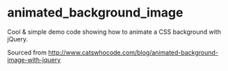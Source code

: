 animated_background_image
=========================

Cool &amp; simple demo code showing how to animate a CSS background with jQuery.

Sourced from http://www.catswhocode.com/blog/animated-background-image-with-jquery
